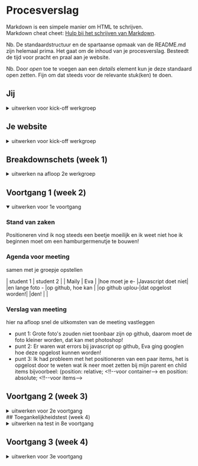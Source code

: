 # Procesverslag
Markdown is een simpele manier om HTML te schrijven.  
Markdown cheat cheet: [Hulp bij het schrijven van Markdown](https://github.com/adam-p/markdown-here/wiki/Markdown-Cheatsheet).

Nb. De standaardstructuur en de spartaanse opmaak van de README.md zijn helemaal prima. Het gaat om de inhoud van je procesverslag. Besteedt de tijd voor pracht en praal aan je website.

Nb. Door *open* toe te voegen aan een *details* element kun je deze standaard open zetten. Fijn om dat steeds voor de relevante stuk(ken) te doen.




## Jij

<details>
<summary>uitwerken voor kick-off werkgroep</summary>

### Auteur:
Heba Ghozlan

#### Je startniveau:
Ik kan niet zo goed programmeren en vind ik nog steeds moeilijk, een simple website met html en css kan ik wel bouwen maar nog niet echt met javascript daarin verwerkt.
Ik denk daarom dat ik bij de rode hoor.

#### Je focus:
Ik ga voor een surface plane een website maken omdat ik de layout van de website zo goed proberen na te maken in een device!

</details>





## Je website


<details>
<summary>uitwerken voor kick-off werkgroep</summary>

### Je opdracht:
Ik ga de website het tesla auto namaken omdat ik het ontwerp, kleuren en interactie ervan leuk vind. (link: tesla.com)

#### Screenshot(s) van de eerste pagina (small screen):
Hier zie je de homepagina van de website  
<img src="images/pagina1.png" width="375px" alt="home page">

#### Screenshot(s) van de tweede pagina (small screen):
Een account pagina
<img src="images/pagina2.png" width="375px" alt="account">

</details>

## Breakdownschets (week 1)

<details>
<summary>uitwerken na afloop 2e werkgroep</summary>

### de hele pagina:
<img src="images/breakpointschets.jpg.png" width="375px" alt="breakdown van de hele pagina">

### dynamisch deel (bijv menu):
<img src="images/breakpointschets2.png" width="375px" alt="breakdown van een dynamisch deel">

</details>





## Voortgang 1 (week 2)

<details open>
<summary>uitwerken voor 1e voortgang</summary>

### Stand van zaken
Positioneren vind ik nog steeds een beetje moeilijk en ik weet niet hoe ik beginnen moet om een hamburgermenutje te bouwen!


### Agenda voor meeting
samen met je groepje opstellen

| student 1      | student 2          |
| Maily          | Eva                |
|hoe moet je e-  |Javascript doet niet|
|en lange foto - |op github, hoe kan  |
|op github uplou-|dat opgelost worden!|
|den!            |                    |

### Verslag van meeting
hier na afloop snel de uitkomsten van de meeting vastleggen

- punt 1: Grote foto's zouden niet toonbaar zijn op github, daarom moet de foto kleiner worden, dat kan met photoshop!
- punt 2: Er waren wat errors bij javascript op github, Eva ging googlen hoe deze opgelost kunnen worden!
- punt 3: Ik had probleem met het positioneren van een paar items, het is opgelost door te weten wat ik neer moet zetten bij mijn parent en child items bijvoorbeel: (position: relative; <!!--voor container--> en position: absolute; <!!--voor items-->

</details>

## Voortgang 2 (week 3)

<details>
<summary>uitwerken voor 2e voortgang</summary>

### Stand van zaken
Ik wil mijn linkjes anders stijlen en ik heb geprobeerd om first-of-type, nth-of-type enz te gebruiken maar als ik het doe, alles gaat kapot!
<img src="images/probleem1.png" width="375px" alt="linkjes">

### Agenda voor meeting
samen met je groepje opstellen

Voor dit gesprek had Maily de vraag van hoe ze elk regel tekst ander kleur kan geven.


### Verslag van meeting
hier na afloop snel de uitkomsten van de meeting vastleggen

- punt 1: Het eerste probleem kan opgelost worden met een span-tag voor het woord die je een ander kleur voor wilt geven.
- punt 2: Verder heb ik samen met de studentassistenten gekeken naar hoe ik de files op nette manier op github kan uploaden.
- punt 3: Omdat ik voor a-tag een position absolute heb gegeven en als ik elk a anders vormgeef, gaan ze eigenlijk op elkaar! Om dat te oplossen, moest ik twee keer voor ieder a positions-metingen van top, right en left op schrijven.


</details>
## Toegankelijkheidstest (week 4)

<details>
<summary>uitwerken na test in 8e voortgang</summary>

### Bevindingen
Lijst met je bevindingen die in de test naar voren kwamen:

#### Blur
Met een bril die de tekst blurry maakt, kon ik nog wel zien dat er tekst en fotos te zien is maar kan niet weten wat voor foto's en tekst die dan zijn. Niets is leesbaar en je weet niet waar je moet klikken.

Hierbij kunnen de buttons andere vorm hebben zodat de gebruiker met zulke beperking, kan weten dat hij erop kan klikken. Dat kan bijvoorbeeld door een grotere veelgekleurde buttons te maken!

#### Motoriek
Met die motorapparatje, kon ik nog steeds mijn website bediennen met een muis. Het ging wel moeilijker maar kon nog steeds doorheen scrollen en op een menu klikken!

Om makkelijker op het menu te klikken, kan ik de menu groter maken zodat misklikken op iets anders voorgekomen wordt, dat geldt ook voor alle menuitems; lijst van de navigatie!

#### Contrast
Met een bril die het kleuren van je website verandert, kon ik alles nog goed zien en weten waar ik op moet klikken en waar ik iets moet opschrijven!

Het gebruik van donkere kleuren op een lichte achtergrond en het omgekeerd daarvan, helpt mensen om dingen duidelijk te lezen!


#### Screenreader
Mijn website werd helemaal goed voorgelezen. Het begon met mijn h1 (logo die een img-tag heeft) naar de navigatie dan de sections en eindgt bij footer.

Voor mensen die wel kunnen zien en een screenreader moeten gebruiken, moet ik een focus state hebben voor interactie elemneten, zodat ze met een tap-key door mijn website kunnen maar ook kunnen ze weten wat ze de screenreader gaat voorlezen!

</details>





## Voortgang 3 (week 4)

<details>
<summary>uitwerken voor 3e voortgang</summary>

### Stand van zaken
Over de tap-key


### Agenda voor meeting
samen met je groepje opstellen

| student 1      | student 2          | student 3    | student 4        |
| ---            | ---                | ---          | ---              |
| dit bespreken  | en dit             | en ik dit    | en dan ik dat    |
| en dat ook nog | dit als er tijd is | nog een punt | dit wil ik zeker |
| ...            | ...                | ...          | ...              |


### Verslag van meeting
hier na afloop snel de uitkomsten van de meeting vastleggen

- punt 1
- punt 2
- nog een punt
- ...

</details>
